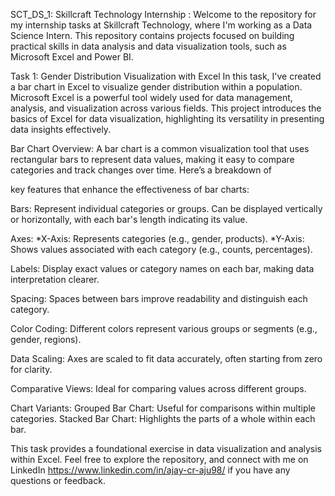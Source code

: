 SCT_DS_1: Skillcraft Technology Internship :
Welcome to the repository for my internship tasks at Skillcraft Technology, where I'm working as a Data Science Intern. This repository contains projects focused on building practical skills in data analysis and data visualization tools, such as Microsoft Excel and Power BI.

Task 1: Gender Distribution Visualization with Excel
In this task, I've created a bar chart in Excel to visualize gender distribution within a population. Microsoft Excel is a powerful tool widely used for data management, analysis, and visualization across various fields. This project introduces the basics of Excel for data visualization, highlighting its versatility in presenting data insights effectively.

Bar Chart Overview:
A bar chart is a common visualization tool that uses rectangular bars to represent data values, making it easy to compare categories and track changes over time. Here’s a breakdown of 

key features that enhance the effectiveness of bar charts:

Bars:
Represent individual categories or groups. Can be displayed vertically or horizontally, with each bar's length indicating its value.

Axes:
*X-Axis: Represents categories (e.g., gender, products).
*Y-Axis: Shows values associated with each category (e.g., counts, percentages).

Labels:
Display exact values or category names on each bar, making data interpretation clearer.

Spacing:
Spaces between bars improve readability and distinguish each category.

Color Coding:
Different colors represent various groups or segments (e.g., gender, regions).

Data Scaling:
Axes are scaled to fit data accurately, often starting from zero for clarity.

Comparative Views:
Ideal for comparing values across different groups.

Chart Variants:
Grouped Bar Chart: Useful for comparisons within multiple categories.
Stacked Bar Chart: Highlights the parts of a whole within each bar.

This task provides a foundational exercise in data visualization and analysis within Excel. Feel free to explore the repository, and connect with me on LinkedIn https://www.linkedin.com/in/ajay-cr-aju98/  if you have any questions or feedback. 
